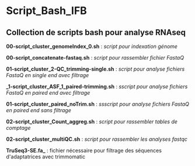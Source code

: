 # Script_Bash_IFB 
## Collection de scripts bash pour analyse RNAseq

**00-script_cluster_genomeIndex_0.sh** : _script pour indexation génome_

**00-script_concatenate-fastaq.sh** :  _script pour rassembler fichier FastaQ_

**01-script_cluster_2-QC_trimming-single.sh** : _script pour analyse fichiers FastaQ en single end avec filtrage_

**_1-script_cluster_ASF_1_paired-trimming.sh** : _sscript pour analyse fichiers FastaQ en paired end avec filtrage_

**01-script_cluster_paired_noTrim.sh** : _ssscript pour analyse fichiers FastaQ en paired end sans filtrage_

**02-script_cluster_Count_aggreg.sh** : _script pour rassembler tables de comptage_

**02-script_cluster_multiQC.sh** : _script pour rassembler les analyses fastqc_

**TruSeq3-SE.fa_** : fichier nécessaire pour filtrage des séquences d'adaptatrices avec trimmomatic 
